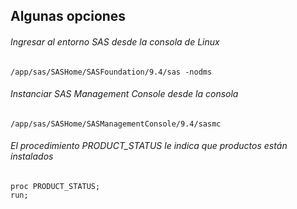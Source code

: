 ## Algunas opciones

###### Ingresar al entorno SAS desde la consola de Linux 

```
/app/sas/SASHome/SASFoundation/9.4/sas -nodms

```

###### Instanciar SAS Management Console desde la consola

```
/app/sas/SASHome/SASManagementConsole/9.4/sasmc
```

###### El procedimiento PRODUCT_STATUS le indica que productos están instalados

```
proc PRODUCT_STATUS;
run;
```
